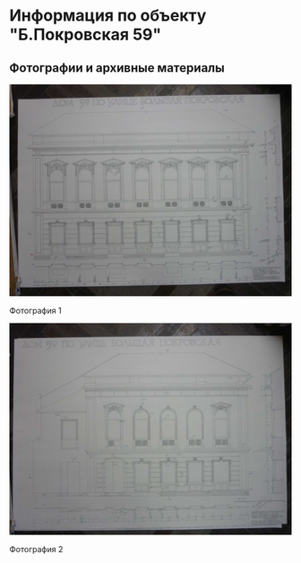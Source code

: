 # Информация по объекту "Б.Покровская 59"

## Фотографии и архивные материалы

![1](/BuidingsInfo/18a287b0-3fcf-45ac-8fd9-a1fc447b49ac/P1270205_Compressed.jpg)

Фотография 1

![2](/BuidingsInfo/18a287b0-3fcf-45ac-8fd9-a1fc447b49ac/P1270206_Compressed.jpg)

Фотография 2

